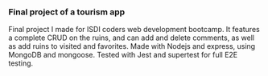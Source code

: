 ### Final project of a tourism app

Final project I made for ISDI coders web development bootcamp. It features a complete CRUD on the ruins, and can add and delete comments, as well as add ruins to visited and favorites. Made with Nodejs and express, using MongoDB and mongoose. Tested with Jest and supertest for full E2E testing.
